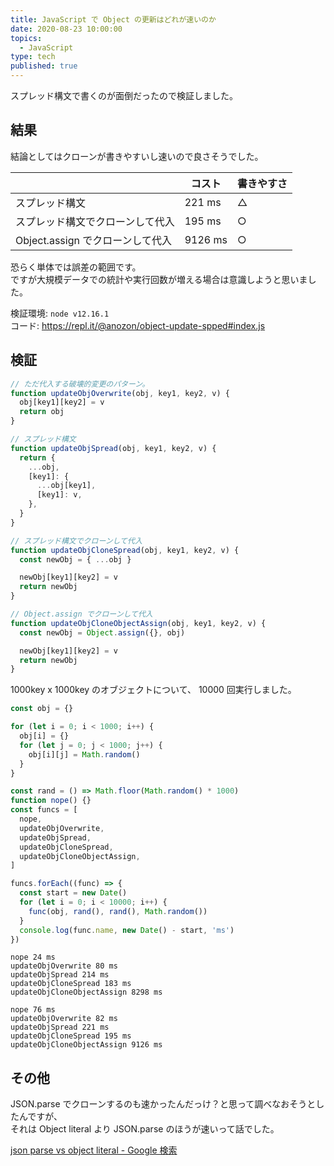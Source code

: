 ```yaml
---
title: JavaScript で Object の更新はどれが速いのか
date: 2020-08-23 10:00:00
topics:
  - JavaScript
type: tech
published: true
---
```


スプレッド構文で書くのが面倒だったので検証しました。

## 結果

結論としてはクローンが書きやすいし速いので良さそうでした。

|                                  | コスト  | 書きやすさ |
| -------------------------------- | ------- | ---------- |
| スプレッド構文                   | 221 ms  | △          |
| スプレッド構文でクローンして代入 | 195 ms  | ○          |
| Object.assign でクローンして代入 | 9126 ms | ○          |

恐らく単体では誤差の範囲です。  
ですが大規模データでの統計や実行回数が増える場合は意識しようと思いました。

検証環境: `node v12.16.1`  
コード: https://repl.it/@anozon/object-update-spped#index.js

## 検証

```js
// ただ代入する破壊的変更のパターン。
function updateObjOverwrite(obj, key1, key2, v) {
  obj[key1][key2] = v
  return obj
}

// スプレッド構文
function updateObjSpread(obj, key1, key2, v) {
  return {
    ...obj,
    [key1]: {
      ...obj[key1],
      [key1]: v,
    },
  }
}

// スプレッド構文でクローンして代入
function updateObjCloneSpread(obj, key1, key2, v) {
  const newObj = { ...obj }

  newObj[key1][key2] = v
  return newObj
}

// Object.assign でクローンして代入
function updateObjCloneObjectAssign(obj, key1, key2, v) {
  const newObj = Object.assign({}, obj)

  newObj[key1][key2] = v
  return newObj
}
```

1000key x 1000key のオブジェクトについて、 10000 回実行しました。

```js
const obj = {}

for (let i = 0; i < 1000; i++) {
  obj[i] = {}
  for (let j = 0; j < 1000; j++) {
    obj[i][j] = Math.random()
  }
}

const rand = () => Math.floor(Math.random() * 1000)
function nope() {}
const funcs = [
  nope,
  updateObjOverwrite,
  updateObjSpread,
  updateObjCloneSpread,
  updateObjCloneObjectAssign,
]

funcs.forEach((func) => {
  const start = new Date()
  for (let i = 0; i < 10000; i++) {
    func(obj, rand(), rand(), Math.random())
  }
  console.log(func.name, new Date() - start, 'ms')
})
```

```
nope 24 ms
updateObjOverwrite 80 ms
updateObjSpread 214 ms
updateObjCloneSpread 183 ms
updateObjCloneObjectAssign 8298 ms

nope 76 ms
updateObjOverwrite 82 ms
updateObjSpread 221 ms
updateObjCloneSpread 195 ms
updateObjCloneObjectAssign 9126 ms
```

## その他

JSON.parse でクローンするのも速かったんだっけ？と思って調べなおそうとしたんですが、  
それは Object literal より JSON.parse のほうが速いって話でした。

[json parse vs object literal \- Google 検索](https://www.google.com/search?q=json+parse+vs+object+literal)
